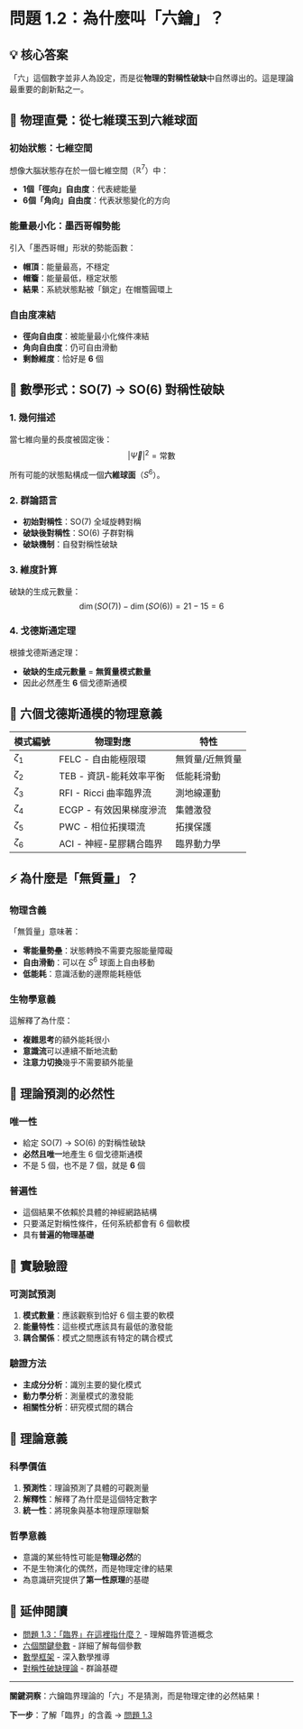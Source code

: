 # 問題 1.2：為什麼叫「六鑰」？

## 💡 核心答案

「六」這個數字並非人為設定，而是從**物理的對稱性破缺**中自然導出的。這是理論最重要的創新點之一。

## 🎨 物理直覺：從七維璞玉到六維球面

### 初始狀態：七維空間
想像大腦狀態存在於一個七維空間（$\mathbb{R}^7$）中：
- **1個「徑向」自由度**：代表總能量
- **6個「角向」自由度**：代表狀態變化的方向

### 能量最小化：墨西哥帽勢能
引入「墨西哥帽」形狀的勢能函數：
- **帽頂**：能量最高，不穩定
- **帽簷**：能量最低，穩定狀態
- **結果**：系統狀態點被「鎖定」在帽簷圓環上

### 自由度凍結
- **徑向自由度**：被能量最小化條件凍結
- **角向自由度**：仍可自由滑動
- **剩餘維度**：恰好是 **6** 個

## 📐 數學形式：SO(7) → SO(6) 對稱性破缺

### 1. 幾何描述
當七維向量的長度被固定後：
$$|\vec{\Psi}|^2 = \text{常數}$$

所有可能的狀態點構成一個**六維球面**（$S^6$）。

### 2. 群論語言
- **初始對稱性**：SO(7) 全域旋轉對稱
- **破缺後對稱性**：SO(6) 子群對稱
- **破缺機制**：自發對稱性破缺

### 3. 維度計算
破缺的生成元數量：
$$\dim(SO(7)) - \dim(SO(6)) = 21 - 15 = 6$$

### 4. 戈德斯通定理
根據戈德斯通定理：
- **破缺的生成元數量** = **無質量模式數量**
- 因此必然產生 **6** 個戈德斯通模

## 🔑 六個戈德斯通模的物理意義

| 模式編號 | 物理對應 | 特性 |
|----------|----------|------|
| $\zeta_1$ | FELC - 自由能極限環 | 無質量/近無質量 |
| $\zeta_2$ | TEB - 資訊-能耗效率平衡 | 低能耗滑動 |
| $\zeta_3$ | RFI - Ricci 曲率臨界流 | 測地線運動 |
| $\zeta_4$ | ECGP - 有效因果梯度滲流 | 集體激發 |
| $\zeta_5$ | PWC - 相位拓撲環流 | 拓撲保護 |
| $\zeta_6$ | ACI - 神經-星膠耦合臨界 | 臨界動力學 |

## ⚡ 為什麼是「無質量」？

### 物理含義
「無質量」意味著：
- **零能量勢壘**：狀態轉換不需要克服能量障礙
- **自由滑動**：可以在 $S^6$ 球面上自由移動
- **低能耗**：意識活動的邊際能耗極低

### 生物學意義
這解釋了為什麼：
- **複雜思考**的額外能耗很小
- **意識流**可以連續不斷地流動
- **注意力切換**幾乎不需要額外能量

## 🎯 理論預測的必然性

### 唯一性
- 給定 SO(7) → SO(6) 的對稱性破缺
- **必然且唯一**地產生 6 個戈德斯通模
- 不是 5 個，也不是 7 個，就是 **6** 個

### 普遍性
- 這個結果不依賴於具體的神經網路結構
- 只要滿足對稱性條件，任何系統都會有 6 個軟模
- 具有**普遍的物理基礎**

## 🔬 實驗驗證

### 可測試預測
1. **模式數量**：應該觀察到恰好 6 個主要的軟模
2. **能量特性**：這些模式應該具有最低的激發能
3. **耦合關係**：模式之間應該有特定的耦合模式

### 驗證方法
- **主成分分析**：識別主要的變化模式
- **動力學分析**：測量模式的激發能
- **相關性分析**：研究模式間的耦合

## 🌟 理論意義

### 科學價值
1. **預測性**：理論預測了具體的可觀測量
2. **解釋性**：解釋了為什麼是這個特定數字
3. **統一性**：將現象與基本物理原理聯繫

### 哲學意義
- 意識的某些特性可能是**物理必然**的
- 不是生物演化的偶然，而是物理定律的結果
- 為意識研究提供了**第一性原理**的基礎

## 📖 延伸閱讀

- [問題 1.3：「臨界」在這裡指什麼？](q1-3.md) - 理解臨界管道概念
- [六個關鍵參數](../six-keys/README.md) - 詳細了解每個參數
- [數學框架](../mathematics/README.md) - 深入數學推導
- [對稱性破缺理論](../mathematics/q3-2.md) - 群論基礎

---

**關鍵洞察**：六鑰臨界理論的「六」不是猜測，而是物理定律的必然結果！

**下一步**：了解「臨界」的含義 → [問題 1.3](q1-3.md)